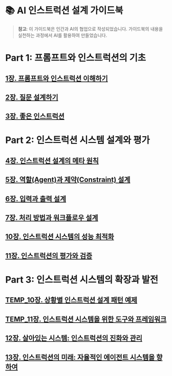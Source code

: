 # 📚 AI 인스트럭션 설계 가이드북

> **참고**: 이 가이드북은 인간과 AI의 협업으로 작성되었습니다. 가이드북의 내용을 실천하는 과정에서 AI를 활용하여 만들었습니다.

# Part 1: 프롬프트와 인스트럭션의 기초

## [1장. 프롬프트와 인스트럭션 이해하기](01-introduction.md)

## [2장. 질문 설계하기](02-questions.md)

## [3장. 좋은 인스트럭션](03-good-instructions.md)

# Part 2: 인스트럭션 시스템 설계와 평가

## [4장. 인스트럭션 설계의 메타 원칙](04-meta-principles.md)

## [5장. 역할(Agent)과 제약(Constraint) 설계](05-agent-constraints.md)

## [6장. 입력과 출력 설계](06-input-output.md)

## [7장. 처리 방법과 워크플로우 설계](07-process-workflow.md)

## [10장. 인스트럭션 시스템의 성능 최적화](08-performance.md)

## [11장. 인스트럭션의 평가와 검증](09-productivity.md)

# Part 3: 인스트럭션 시스템의 확장과 발전

## [TEMP_10장. 상황별 인스트럭션 설계 패턴 예제](10-practical.md)

## [TEMP_11장. 인스트럭션 시스템을 위한 도구와 프레임워크](11-tools.md)

## [12장. 살아있는 시스템: 인스트럭션의 진화와 관리](12-evolution.md)

## [13장. 인스트럭션의 미래: 자율적인 에이전트 시스템을 향하여](13-mcp-future.md)
